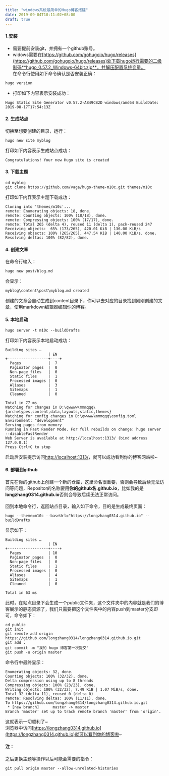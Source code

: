 ```yaml
---
title: "windows系统最简单的Hugo博客搭建"
date: 2019-09-04T10:11:02+08:00
draft: true
---
```


#### 1.安装<br>
- 需要提前安装git，并拥有一个github账号。
- widows需要在[https://github.com/gohugoio/hugo/releases](https://github.com/gohugoio/hugo/releases)处下载hugo运行需要的二级制码**hugo_0.57.2_Windows-64bit.zip**，并解压配置系统变量。<br>
在命令行使用如下命令确认是否安装正确：

```
hugo version
```
- 打印如下内容表示安装成功：

```
Hugo Static Site Generator v0.57.2-A849CB2D windows/amd64 BuildDate: 2019-08-17T17:54:13Z
```

#### 2. 生成站点
切换至想要创建的目录，运行：
```
hugo new site myblog
```
打印如下内容表示生成站点成功：

```
Congratulations! Your new Hugo site is created
```
#### 3. 下载主题

```
cd myblog
git clone https://github.com/vaga/hugo-theme-m10c.git themes/m10c
```
打印如下内容表示主题下载成功：

```
Cloning into 'themes/m10c'...
remote: Enumerating objects: 18, done.
remote: Counting objects: 100% (18/18), done.
remote: Compressing objects: 100% (17/17), done.
remote: Total 265 (delta 4), reused 11 (delta 1), pack-reused 247
Receiving objects:  65% (173/265), 420.01 KiB | 136.00 KiB/s
Receiving objects: 100% (265/265), 447.54 KiB | 140.00 KiB/s, done.
Resolving deltas: 100% (82/82), done.
```
#### 4. 创建文章
在命令行输入：
```
hugo new post/blog.md
```
会显示：
```
myblog\content\post\myblog.md created
```
创建的文章会自动生成到content目录下，你可以去对应的目录找到刚刚创建的文章，使用markdown编辑器编辑你的博客。
#### 5. 本地启动

```
hugo server -t m10c --buildDrafts
```
打印如下内容表示本地启动成功：

```
Building sites …
                   | EN
+------------------+----+
  Pages            |  7
  Paginator pages  |  0
  Non-page files   |  0
  Static files     |  1
  Processed images |  0
  Aliases          |  3
  Sitemaps         |  1
  Cleaned          |  0

Total in 77 ms
Watching for changes in D:\qwwww\mmmqqq\{archetypes,content,data,layouts,static,themes}
Watching for config changes in D:\qwwww\mmmqqq\config.toml
Environment: "development"
Serving pages from memory
Running in Fast Render Mode. For full rebuilds on change: hugo server --disableFastRender
Web Server is available at http://localhost:1313/ (bind address 127.0.0.1)
Press Ctrl+C to stop
```

启动后安装提示访问[http://localhost:1313/](http://localhost:1313/)，就可以成功看到你的博客网站啦~
#### 6. 部署到github 
首先在你的github上创建一个新的仓库，这里命名很重要，否则会导致后续无法访问等问题，Repositor的名称要用**你的github名.github.io**，比如我的是**longzhang0314.github.io**否则会导致后续无法正常访问。<br><br>
回到本地命令行，返回站点目录，输入如下命令，目的是生成最终页面：
```
hugo --theme=m10c --baseUrl="https://longzhang0314.github.io" --buildDrafts
```
显示如下：
```
Building sites …
                   | EN
+------------------+----+
  Pages            | 10
  Paginator pages  |  0
  Non-page files   |  0
  Static files     |  1
  Processed images |  0
  Aliases          |  4
  Sitemaps         |  1
  Cleaned          |  0

Total in 63 ms
```
此时，在站点目录下会生成一个public文件夹，这个文件夹中的内容就是我们的博客展示的静态资源了，我们只需要把这个文件夹中的内容push到master分支即可，命令如下：

```
cd public
git init
git remote add origin https://github.com/longzhang0314/longzhang0314.github.io.git
git add .
git commit -m "我的 hugo 博客第一次提交"
git push -u origin master
```
命令行中最终显示：

```
Enumerating objects: 32, done.
Counting objects: 100% (32/32), done.
Delta compression using up to 8 threads
Compressing objects: 100% (23/23), done.
Writing objects: 100% (32/32), 7.49 KiB | 1.07 MiB/s, done.
Total 32 (delta 11), reused 0 (delta 0)
remote: Resolving deltas: 100% (11/11), done.
To https://github.com/longzhang0314/longzhang0314.github.io.git
 * [new branch]      master -> master
Branch 'master' set up to track remote branch 'master' from 'origin'.
```
这就表示一切顺利了~<br>
浏览器中访问[https://longzhang0314.github.io](https://longzhang0314.github.io)就可以看到你的博客啦~
#### 注：
之后更换主题等操作以后可能会需要的指令：

```
git pull origin master --allow-unrelated-histories
```